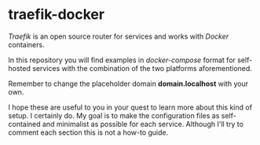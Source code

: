 # traefik-docker

*Traefik* is an open source router for services and works with *Docker* containers.

In this repository you will find examples in *docker-compose* format for self-hosted services with the combination of the two platforms aforementioned.

Remember to change the placeholder domain **domain.localhost** with your own.

I hope these are useful to you in your quest to learn more about this kind of setup. I certainly do.
My goal is to make the configuration files as self-contained and minimalist as possible for each service.
Although I'll try to comment each section this is not a how-to guide.
